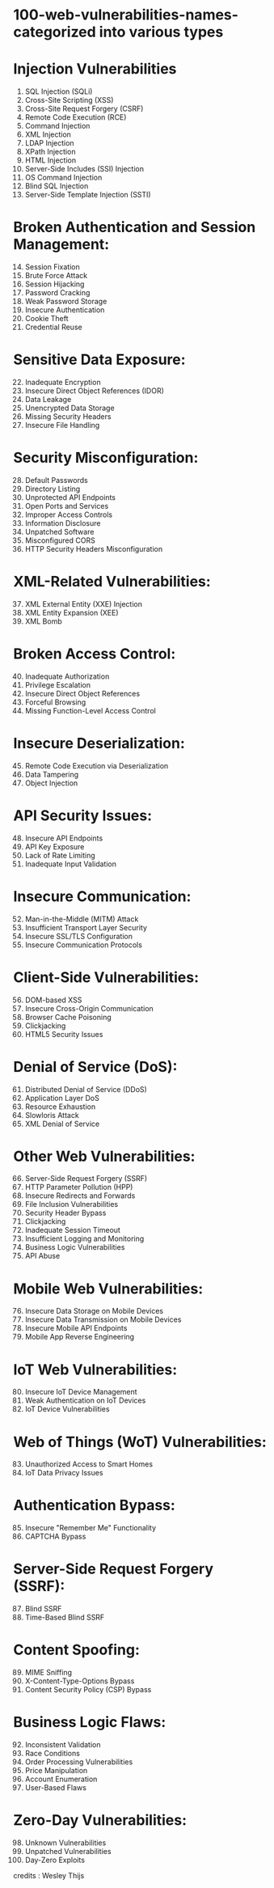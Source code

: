 # 100-web-vulnerabilities-names- categorized into various types
# Injection Vulnerabilities
1. SQL Injection (SQLi)
2. Cross-Site Scripting (XSS)
3. Cross-Site Request Forgery (CSRF)
4. Remote Code Execution (RCE)
5. Command Injection
6. XML Injection
7. LDAP Injection
8. XPath Injection
9. HTML Injection
10. Server-Side Includes (SSI) Injection
11. OS Command Injection
12. Blind SQL Injection
13. Server-Side Template Injection (SSTI)
# Broken Authentication and Session Management:
14. Session Fixation
15. Brute Force Attack
16. Session Hijacking
17. Password Cracking
18. Weak Password Storage
19. Insecure Authentication
20. Cookie Theft
21. Credential Reuse
# Sensitive Data Exposure:
22. Inadequate Encryption
23. Insecure Direct Object References (IDOR)
24. Data Leakage
25. Unencrypted Data Storage
26. Missing Security Headers
27. Insecure File Handling
# Security Misconfiguration:
28. Default Passwords
29. Directory Listing
30. Unprotected API Endpoints
31. Open Ports and Services
32. Improper Access Controls
33. Information Disclosure
34. Unpatched Software
35. Misconfigured CORS
36. HTTP Security Headers Misconfiguration
# XML-Related Vulnerabilities:
37. XML External Entity (XXE) Injection
38. XML Entity Expansion (XEE)
39. XML Bomb
# Broken Access Control:
40. Inadequate Authorization
41. Privilege Escalation
42. Insecure Direct Object References
43. Forceful Browsing
44. Missing Function-Level Access Control
# Insecure Deserialization:
45. Remote Code Execution via Deserialization
46. Data Tampering
47. Object Injection
# API Security Issues:
48. Insecure API Endpoints
49. API Key Exposure
50. Lack of Rate Limiting
51. Inadequate Input Validation
# Insecure Communication:
52. Man-in-the-Middle (MITM) Attack
53. Insufficient Transport Layer Security
54. Insecure SSL/TLS Configuration
55. Insecure Communication Protocols
# Client-Side Vulnerabilities:
56. DOM-based XSS
57. Insecure Cross-Origin Communication
58. Browser Cache Poisoning
59. Clickjacking
60. HTML5 Security Issues
# Denial of Service (DoS):
61. Distributed Denial of Service (DDoS)
62. Application Layer DoS
63. Resource Exhaustion
64. Slowloris Attack
65. XML Denial of Service
# Other Web Vulnerabilities:
66. Server-Side Request Forgery (SSRF)
67. HTTP Parameter Pollution (HPP)
68. Insecure Redirects and Forwards
69. File Inclusion Vulnerabilities
70. Security Header Bypass
71. Clickjacking
72. Inadequate Session Timeout
73. Insufficient Logging and Monitoring
74. Business Logic Vulnerabilities
75. API Abuse
# Mobile Web Vulnerabilities:
76. Insecure Data Storage on Mobile Devices
77. Insecure Data Transmission on Mobile Devices
78. Insecure Mobile API Endpoints
79. Mobile App Reverse Engineering
# IoT Web Vulnerabilities:
80. Insecure IoT Device Management
81. Weak Authentication on IoT Devices
82. IoT Device Vulnerabilities
# Web of Things (WoT) Vulnerabilities:
83. Unauthorized Access to Smart Homes
84. IoT Data Privacy Issues
# Authentication Bypass:
85. Insecure "Remember Me" Functionality
86. CAPTCHA Bypass
# Server-Side Request Forgery (SSRF):
87. Blind SSRF
88. Time-Based Blind SSRF
# Content Spoofing:
89. MIME Sniffing
90. X-Content-Type-Options Bypass
91. Content Security Policy (CSP) Bypass
# Business Logic Flaws:
92. Inconsistent Validation
93. Race Conditions
94. Order Processing Vulnerabilities
95. Price Manipulation
96. Account Enumeration
97. User-Based Flaws
# Zero-Day Vulnerabilities:
98. Unknown Vulnerabilities
99. Unpatched Vulnerabilities
100. Day-Zero Exploits


credits : Wesley Thijs

